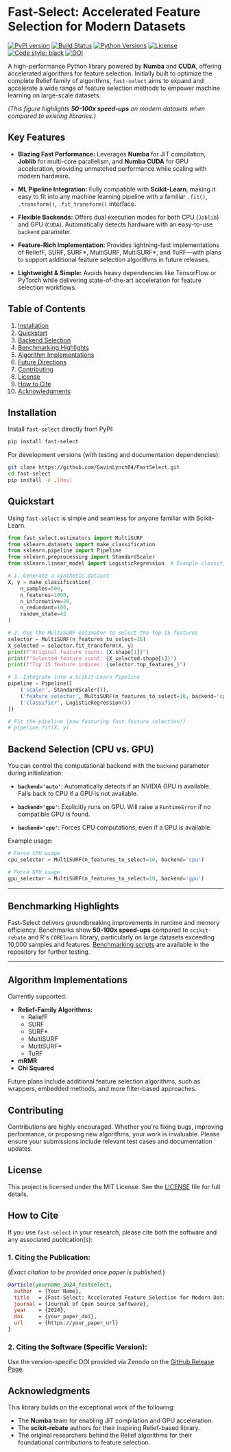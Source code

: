 # **Fast-Select: Accelerated Feature Selection for Modern Datasets**
[![PyPI version](https://img.shields.io/pypi/v/fast-select.svg)](https://pypi.org/project/fast-select/)
[![Build Status](https://img.shields.io/github/actions/workflow/status/GavinLynch04/FastSelect/ci.yml?branch=main)](https://github.com/GavinLynch04/FastSelect/actions)
[![Python Versions](https://img.shields.io/pypi/pyversions/fast-select.svg)](https://pypi.org/project/fast-select/)
[![License](https://img.shields.io/pypi/l/fast-select.svg)](https://github.com/GavinLynch04/FastRelief/blob/main/LICENSE)
[![Code style: black](https://img.shields.io/badge/code%20style-black-000000.svg)](https://github.com/psf/black)
[![DOI](https://zenodo.org/badge/DOI/your-zenodo-doi.svg)](https://doi.org/your-zenodo-doi)
<!-- start-include -->
A high-performance Python library powered by **Numba** and **CUDA**, offering accelerated algorithms for feature selection. Initially built to optimize the complete Relief family of algorithms, `fast-select` aims to expand and accelerate a wide range of feature selection methods to empower machine learning on large-scale datasets.

_(This figure highlights_ **_50-100x speed-ups_** _on modern datasets when compared to existing libraries.)_


## **Key Features**

- **Blazing Fast Performance:** Leverages **Numba** for JIT compilation, **Joblib** for multi-core parallelism, and **Numba CUDA** for GPU acceleration, providing unmatched performance while scaling with modern hardware.
  
- **ML Pipeline Integration:** Fully compatible with **Scikit-Learn**, making it easy to fit into any machine learning pipeline with a familiar `.fit()`, `.transform()`, `.fit_transform()` interface.
  
- **Flexible Backends:** Offers dual execution modes for both CPU (`Joblib`) and GPU (`CUDA`). Automatically detects hardware with an easy-to-use `backend` parameter.
  
- **Feature-Rich Implementation:** Provides lightning-fast implementations of ReliefF, SURF, SURF*, MultiSURF, MultiSURF*, and TuRF—with plans to support additional feature selection algorithms in future releases.
  
- **Lightweight & Simple:** Avoids heavy dependencies like TensorFlow or PyTorch while delivering state-of-the-art acceleration for feature selection workflows.
  
<!-- end-include -->

## **Table of Contents**

1. [Installation](#installation)
2. [Quickstart](#quickstart)
3. [Backend Selection](#backend-selection-cpu-vs-gpu)
4. [Benchmarking Highlights](#benchmarking-highlights)
5. [Algorithm Implementations](#algorithm-implementations)
6. [Future Directions](#future-directions)
7. [Contributing](#contributing)
8. [License](#license)
9. [How to Cite](#how-to-cite)
10. [Acknowledgments](#acknowledgments)

## **Installation**
<!-- start-installation-section -->

Install `fast-select` directly from PyPI:

```bash
pip install fast-select
```

For development versions (with testing and documentation dependencies):

```bash
git clone https://github.com/GavinLynch04/FastSelect.git
cd fast-select
pip install -e .[dev]
```

<!-- end-installation-section -->


## **Quickstart**
<!-- start-quickstart-section -->

Using `fast-select` is simple and seamless for anyone familiar with Scikit-Learn.

```python
from fast_select.estimators import MultiSURF
from sklearn.datasets import make_classification
from sklearn.pipeline import Pipeline
from sklearn.preprocessing import StandardScaler
from sklearn.linear_model import LogisticRegression  # Example classifier

# 1. Generate a synthetic dataset
X, y = make_classification(
    n_samples=500, 
    n_features=1000, 
    n_informative=20, 
    n_redundant=100, 
    random_state=42
)

# 2. Use the MultiSURF estimator to select the top 15 features
selector = MultiSURF(n_features_to_select=15)
X_selected = selector.fit_transform(X, y)
print(f"Original feature count: {X.shape[1]}")
print(f"Selected feature count: {X_selected.shape[1]}")
print(f"Top 15 feature indices: {selector.top_features_}")

# 3. Integrate into a Scikit-Learn Pipeline
pipeline = Pipeline([
    ('scaler', StandardScaler()),
    ('feature_selector', MultiSURF(n_features_to_select=10, backend='cpu')),
    ('classifier', LogisticRegression())
])

# Fit the pipeline (now featuring fast feature selection!)
# pipeline.fit(X, y)
```
<!-- end-quickstart-section -->

## **Backend Selection (CPU vs. GPU)**

You can control the computational backend with the `backend` parameter during initialization:

- **`backend='auto'`**: Automatically detects if an NVIDIA GPU is available. Falls back to CPU if a GPU is not available.
  
- **`backend='gpu'`**: Explicitly runs on GPU. Will raise a `RuntimeError` if no compatible GPU is found.
  
- **`backend='cpu'`**: Forces CPU computations, even if a GPU is available.

Example usage:

```python
# Force CPU usage
cpu_selector = MultiSURF(n_features_to_select=10, backend='cpu')

# Force GPU usage
gpu_selector = MultiSURF(n_features_to_select=10, backend='gpu')
```

---

## **Benchmarking Highlights**

Fast-Select delivers groundbreaking improvements in runtime and memory efficiency. Benchmarks show **50-100x speed-ups** compared to `scikit-rebate` and R's `CORElearn` library, particularly on large datasets exceeding 10,000 samples and features. [Benchmarking scripts](./benchmarks) are available in the repository for further testing.

---

## **Algorithm Implementations**

Currently supported:

- **Relief-Family Algorithms:**
  - ReliefF
  - SURF
  - SURF*
  - MultiSURF
  - MultiSURF*
  - TuRF
- **mRMR**
- **Chi Squared**

Future plans include additional feature selection algorithms, such as wrappers, embedded methods, and more filter-based approaches.


## **Contributing**

Contributions are highly encouraged. Whether you're fixing bugs, improving performance, or proposing new algorithms, your work is invaluable. Please ensure your submissions include relevant test cases and documentation updates.


## **License**

This project is licensed under the MIT License. See the [LICENSE](./LICENSE) file for full details.


## **How to Cite**

If you use `fast-select` in your research, please cite both the software and any associated publication(s):

### **1. Citing the Publication:**
(*Exact citation to be provided once paper is published.*)

```bibtex
@article{yourname_2024_fastselect,
  author  = {Your Name},
  title   = {Fast-Select: Accelerated Feature Selection for Modern Datasets},
  journal = {Journal of Open Source Software},
  year    = {2024},
  doi     = {your_paper_doi},
  url     = {https://your_paper_url}
}
```

### **2. Citing the Software (Specific Version):**
Use the version-specific DOI provided via Zenodo on the [GitHub Release Page](https://github.com/GavinLynch04/FastSelect/releases).


## **Acknowledgments**

This library builds on the exceptional work of the following:

- The **Numba** team for enabling JIT compilation and GPU acceleration.
- The **scikit-rebate** authors for their inspiring Relief-based library.
- The original researchers behind the Relief algorithms for their foundational contributions to feature selection.
